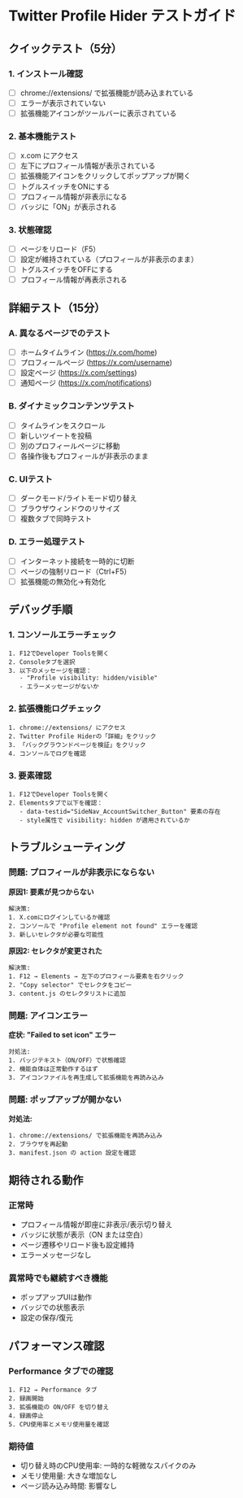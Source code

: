 # Twitter Profile Hider テストガイド

## クイックテスト（5分）

### 1. インストール確認
- [ ] chrome://extensions/ で拡張機能が読み込まれている
- [ ] エラーが表示されていない
- [ ] 拡張機能アイコンがツールバーに表示されている

### 2. 基本機能テスト
- [ ] x.com にアクセス
- [ ] 左下にプロフィール情報が表示されている
- [ ] 拡張機能アイコンをクリックしてポップアップが開く
- [ ] トグルスイッチをONにする
- [ ] プロフィール情報が非表示になる
- [ ] バッジに「ON」が表示される

### 3. 状態確認
- [ ] ページをリロード（F5）
- [ ] 設定が維持されている（プロフィールが非表示のまま）
- [ ] トグルスイッチをOFFにする
- [ ] プロフィール情報が再表示される

## 詳細テスト（15分）

### A. 異なるページでのテスト
- [ ] ホームタイムライン (https://x.com/home)
- [ ] プロフィールページ (https://x.com/username)
- [ ] 設定ページ (https://x.com/settings)
- [ ] 通知ページ (https://x.com/notifications)

### B. ダイナミックコンテンツテスト
- [ ] タイムラインをスクロール
- [ ] 新しいツイートを投稿
- [ ] 別のプロフィールページに移動
- [ ] 各操作後もプロフィールが非表示のまま

### C. UIテスト
- [ ] ダークモード/ライトモード切り替え
- [ ] ブラウザウィンドウのリサイズ
- [ ] 複数タブで同時テスト

### D. エラー処理テスト
- [ ] インターネット接続を一時的に切断
- [ ] ページの強制リロード（Ctrl+F5）
- [ ] 拡張機能の無効化→有効化

## デバッグ手順

### 1. コンソールエラーチェック
```
1. F12でDeveloper Toolsを開く
2. Consoleタブを選択
3. 以下のメッセージを確認：
   - "Profile visibility: hidden/visible"
   - エラーメッセージがないか
```

### 2. 拡張機能ログチェック
```
1. chrome://extensions/ にアクセス
2. Twitter Profile Hiderの「詳細」をクリック
3. 「バックグラウンドページを検証」をクリック
4. コンソールでログを確認
```

### 3. 要素確認
```
1. F12でDeveloper Toolsを開く
2. Elementsタブで以下を確認：
   - data-testid="SideNav_AccountSwitcher_Button" 要素の存在
   - style属性で visibility: hidden が適用されているか
```

## トラブルシューティング

### 問題: プロフィールが非表示にならない

**原因1: 要素が見つからない**
```
解決策:
1. X.comにログインしているか確認
2. コンソールで "Profile element not found" エラーを確認
3. 新しいセレクタが必要な可能性
```

**原因2: セレクタが変更された**
```
解決策:
1. F12 → Elements → 左下のプロフィール要素を右クリック
2. "Copy selector" でセレクタをコピー
3. content.js のセレクタリストに追加
```

### 問題: アイコンエラー

**症状: "Failed to set icon" エラー**
```
対処法:
1. バッジテキスト（ON/OFF）で状態確認
2. 機能自体は正常動作するはず
3. アイコンファイルを再生成して拡張機能を再読み込み
```

### 問題: ポップアップが開かない

**対処法:**
```
1. chrome://extensions/ で拡張機能を再読み込み
2. ブラウザを再起動
3. manifest.json の action 設定を確認
```

## 期待される動作

### 正常時
- プロフィール情報が即座に非表示/表示切り替え
- バッジに状態が表示（ON または空白）
- ページ遷移やリロード後も設定維持
- エラーメッセージなし

### 異常時でも継続すべき機能
- ポップアップUIは動作
- バッジでの状態表示
- 設定の保存/復元

## パフォーマンス確認

### Performance タブでの確認
```
1. F12 → Performance タブ
2. 録画開始
3. 拡張機能の ON/OFF を切り替え
4. 録画停止
5. CPU使用率とメモリ使用量を確認
```

### 期待値
- 切り替え時のCPU使用率: 一時的な軽微なスパイクのみ
- メモリ使用量: 大きな増加なし
- ページ読み込み時間: 影響なし